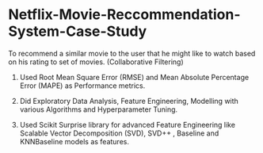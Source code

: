 # Netflix-Movie-Reccommendation-System-Case-Study
To recommend a similar movie to the user that he might like to watch based on his rating to set of movies. (Collaborative Filtering)

1. Used Root Mean Square Error (RMSE) and Mean Absolute Percentage Error (MAPE) as Performance metrics.

2. Did Exploratory Data Analysis, Feature Engineering, Modelling with various Algorithms and  Hyperparameter Tuning.

3. Used Scikit Surprise library for advanced Feature Engineering like Scalable Vector Decomposition (SVD), SVD++ , Baseline and KNNBaseline models as features.

